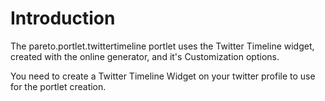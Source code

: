 Introduction
============
The pareto.portlet.twittertimeline portlet uses the Twitter Timeline widget, 
created with the online generator, and it's Customization options.

You need to create a Twitter Timeline Widget on your twitter profile to use for
the portlet creation.

